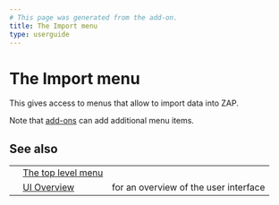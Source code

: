 ```yaml
---
# This page was generated from the add-on.
title: The Import menu
type: userguide
---
```


# The Import menu

This gives access to menus that allow to import data into ZAP.

Note that [add-ons](/docs/desktop/start/features/addons/) can add additional menu items.

## See also

|     |                                                |                                       |
| --- | ---------------------------------------------- | ------------------------------------- |
|     | [The top level menu](/docs/desktop/ui/tlmenu/) |                                       |
|     | [UI Overview](/docs/desktop/ui/)               | for an overview of the user interface |
